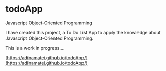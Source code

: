 # todoApp
Javascript Object-Oriented Programming


I have created this project, a To Do List App to apply the knowledge about Javascript Object-Oriented Programming.

This is a work in progress....

[https://adinamatei.github.io/todoApp/](https://adinamatei.github.io/todoApp/)
